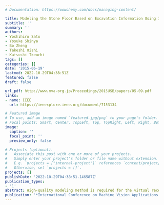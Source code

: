 ```yaml
---
# Documentation: https://wowchemy.com/docs/managing-content/

title: Modeling the Stone Floor Based on Excavation Information Using Implicit Polynomial
subtitle: ''
summary: ''
authors:
- Yoshihiro Sato
- Yosuke Shinya
- Bo Zheng
- Takeshi Oishi
- Katsushi Ikeuchi
tags: []
categories: []
date: '2015-05-19'
lastmod: 2022-10-29T04:38:51Z
featured: false
draft: false

url_pdf: http://www.mva-org.jp/Proceedings/2015USB/papers/05-09.pdf
links:
- name: IEEE
  url: https://ieeexplore.ieee.org/document/7153134

# Featured image
# To use, add an image named `featured.jpg/png` to your page's folder.
# Focal points: Smart, Center, TopLeft, Top, TopRight, Left, Right, BottomLeft, Bottom, BottomRight.
image:
  caption: ''
  focal_point: ''
  preview_only: false

# Projects (optional).
#   Associate this post with one or more of your projects.
#   Simply enter your project's folder or file name without extension.
#   E.g. `projects = ["internal-project"]` references `content/project/deep-learning/index.md`.
#   Otherwise, set `projects = []`.
projects: []
publishDate: '2022-10-29T04:38:51.146587Z'
publication_types:
- '1'
abstract: High-quality modeling method is required for the virtual reconstruction of ruins using mixed reality. Stone floor is one of the important parts of the ruins. In order to render the stone floor realistically, it requires a high-quality model produced by excavation information. For the reconstruction of the lacked part of stone floor, shape modifying method while maintaining a shape characteristic and the distribution of the original is required. In this paper, we propose a shape-forming method to reconstruct the stone floor from excavated data by using Implicit Polynomial(IP). IP which is the implicit function curved surface can perform interpolation and blending easily.
publication: '*International Conference on Machine Vision Applications (MVA)*'
---
```

